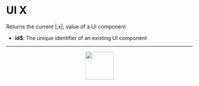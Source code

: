 # UI X
Returns the current |;x|; value of a UI component
- **id&dollar;**: The unique identifier of an existing UI component
---
<p align="center"><img valign="middle" width="76px" src="https://drive.google.com/uc?export=view&id=1c2KO0LJpvMS9X9CAGV6dOfciR7OWhdKA" /></p>